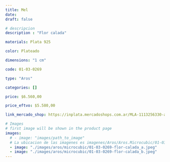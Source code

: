 ```yaml
---
title: Mel
date: 
draft: false

# descripcion
description : "Flor calada"

materials: Plata 925

color: Plateado

dimensions: "1 cm"

code: 01-03-0269

type: "Aros"

categories: []

price: $6.560,00

price_eftvo: $5.580,00

link_mercado_shop: https://inplata.mercadoshops.com.ar/MLA-1113256330-aros-en-plata-925-y-cristal-florcitas-mel-_JM

# Images
# first image will be shown in the product page
images:
  # - image: "images/path_to_image"
  # La ubicacion de las imagenes es imagenes/Aros/Aros.Microcubic/01-03-0269-mel
  - image: "./images/aros/microcubic/01-03-0269-flor-calada_a.jpeg"
  - image: "./images/aros/microcubic/01-03-0269-flor-calada_b.jpeg"
---
```


